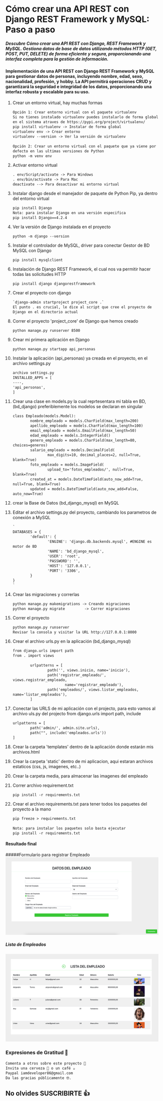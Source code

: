 # Cómo crear una API REST con Django REST Framework y MySQL: Paso a paso

##### Descubre Cómo crear una API REST con Django, REST Framework y MySQL. Gestiona datos de base de datos utilizando métodos HTTP (GET, POST, PUT, DELETE) de forma eficiente y segura, proporcionando una interfaz completa para la gestión de información.

#### Implementación de una API REST con Django REST Framework y MySQL para gestionar datos de personas, incluyendo nombre, edad, sexo, nacionalidad, profesión, y hobby. La API permitirá operaciones CRUD y garantizará la seguridad e integridad de los datos, proporcionando una interfaz robusta y escalable para su uso.

1.  Crear un entorno virtual, hay muchas formas

        Opción 1: Crear entorno virtual con el paquete virtualenv
        Si no tienes instalado virtualenv puedes instalarlo de forma global en el sistema atraves de https://pypi.org/project/virtualenv/
        pip install virtualenv -> Instalar de forma global
        virtualenv env -> Crear entorno
        virtualenv --version -> Ver la versión de virtualenv

        Opción 2: Crear un entorno virtual con el paquete que ya viene por defecto en las ultimas versiones de Python
        python -m venv env

2.  Activar entorno virtual

        . env/Script/activate -> Para Windows
        . env/bin/activate -> Para Mac
        deactivate --> Para desactivar mi entorno virtual

3.  Instalar django desde el manejador de paquete de Python Pip, ya dentro del entorno virtual

        pip install Django
        Nota: para instalar Django en una versión especifica
        pip install Django==4.2.4

4.  Ver la versión de Django instalada en el proyecto

        python -m django --version

5.  Instalar el controlador de MySQL, driver para conectar Gestor de BD MySQL con Django

        pip install mysqlclient

6.  Instalación de Django REST Framework, el cual nos va permitir hacer todas las solicitudes HTTP

        pip install django djangorestframework

7.  Crear el proyecto con django

        `django-admin startproject project_core .`
        El punto . es crucial, le dice al script que cree el proyecto de Django en el directorio actual

8.  Correr el proyecto 'project_core' de Django que hemos creado

        python manage.py runserver 8500

9.  Crear mi primera aplicación en Django

        python manage.py startapp api_personas

10. Instalar la aplicación (api_personas) ya creada en el proyecto, en el archivo settings.py

        archivo settings.py
        INSTALLED_APPS = [
        ----,
        'api_personas',
        ]

11. Crear una clase en models.py la cual reprtesentara mi tabla en BD,(bd_django) preferiblemente los modelos
    se declaran en singular

        class Empleado(models.Model):
                nombre_empleado = models.CharField(max_length=200)
                apellido_empleado = models.CharField(max_length=100)
                email_empleado = models.EmailField(max_length=50)
                edad_empleado = models.IntegerField()
                genero_empleado = models.CharField(max_length=80, choices=generos)
                salario_empleado = models.DecimalField(
                        max_digits=10, decimal_places=2, null=True, blank=True)
                foto_empleado = models.ImageField(
                        upload_to='fotos_empleados/', null=True, blank=True)
                created_at = models.DateTimeField(auto_now_add=True, null=True, blank=True)
                updated = models.DateTimeField(auto_now_add=False, auto_now=True)

12. crear la Base de Datos (bd_django_mysql) en MySQL

13. Editar el archivo settings.py del proyecto, cambiando los parametros de conexión a MySQL

        `
        DATABASES = {
                'default': {
                        'ENGINE': 'django.db.backends.mysql', #ENGINE es motor de BD
                        'NAME': 'bd_django_mysql',
                        'USER': 'root',
                        'PASSWORD': '',
                        'HOST': '127.0.0.1',
                        'PORT': '3306',
                }
        }
        `

14. Crear las migraciones y correrlas

        python manage.py makemigrations -> Creando migraciones
        python manage.py migrate         -> Correr migraciones

15. Correr el proyecto

        python manage.py runserver
        Revisar la consola y visitar la URL http://127.0.0.1:8000

16. Crear el archivo urls.py en la aplicación (bd_django_mysql)

        from django.urls import path
        from . import views

                urlpatterns = [
                        path('', views.inicio, name='inicio'),
                        path('registrar_empleado/', views.registrar_empleado,
                                name='registrar_empleado'),
                        path('empleados/', views.listar_empleados, name='listar_empleados'),
                ]

17. Conectar las URLS de mi aplicación con el projecto, para esto vamos al archivo uls.py del projecto
    from django.urls import path, include

        urlpatterns = [
                path('admin/', admin.site.urls),
                path("", include('empleados.urls'))
        ]

18. Crear la carpeta 'templates' dentro de la aplicación donde estarán mis archivos.html

19. Crear la carpeta 'static' dentro de mi aplicacion, aqui estaran archivos
    estaticos (css, js, imagenes, etc..)

20. Crear la carpeta media, para almacenar las imagenes del empleado

21. Correr archivo requirement.txt

        pip install -r requirements.txt

22. Crear el archivo requirements.txt para tener todos los paquetes del proyecto a la mano

        pip freeze > requirements.txt

        Nota: para instalar los paquetes solo basta ejecutar
        pip install -r requirements.txt

#### Resultado final

#####Formulario para registrar Empleado
![](https://raw.githubusercontent.com/urian121/imagenes-proyectos-github/master/registrar-empleado-con-django-crud-urian-viera.png)

##### Lista de Empleados

![](https://raw.githubusercontent.com/urian121/imagenes-proyectos-github/master/lista-de-empleados-crud-django-urian-viera.png)

### Expresiones de Gratitud 🎁

    Comenta a otros sobre este proyecto 📢
    Invita una cerveza 🍺 o un café ☕
    Paypal iamdeveloper86@gmail.com
    Da las gracias públicamente 🤓.

## No olvides SUSCRIBIRTE 👍
